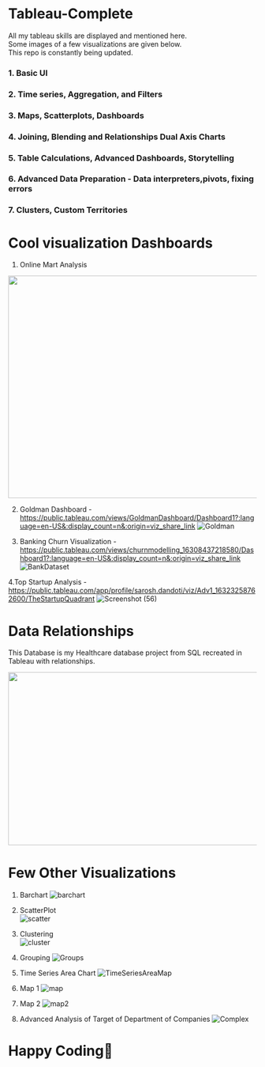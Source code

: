 # Tableau-Complete
All my tableau skills are displayed and mentioned here.  
Some images of a few visualizations are given below.  
This repo is constantly being updated.

### 1. Basic UI
### 2. Time series, Aggregation, and Filters
### 3. Maps, Scatterplots, Dashboards
### 4. Joining, Blending and Relationships Dual Axis Charts
### 5. Table Calculations, Advanced Dashboards, Storytelling
### 6. Advanced Data Preparation - Data interpreters,pivots, fixing errors
### 7. Clusters, Custom Territories

# Cool visualization Dashboards

1. Online Mart Analysis 
<p float="left">
<img src="https://user-images.githubusercontent.com/75985765/136879679-3caac040-ff72-4def-9335-e1c82c0f875e.png" width="750" height="450">


2. Goldman Dashboard - https://public.tableau.com/views/GoldmanDashboard/Dashboard1?:language=en-US&:display_count=n&:origin=viz_share_link
![Goldman](https://user-images.githubusercontent.com/75985765/134329337-1fb5cf03-3694-4aff-83fa-df07ba243d51.png)
</p>

3. Banking Churn Visualization - https://public.tableau.com/views/churnmodelling_16308437218580/Dashboard1?:language=en-US&:display_count=n&:origin=viz_share_link
![BankDataset](https://user-images.githubusercontent.com/75985765/134329349-a28c8a7a-0a9d-4b8a-809d-2d28838ca0cd.png)

4.Top Startup Analysis - https://public.tableau.com/app/profile/sarosh.dandoti/viz/Adv1_16323258762600/TheStartupQuadrant
![Screenshot (56)](https://user-images.githubusercontent.com/75985765/134608217-c7b47b83-a3d1-4ad8-bdab-6641be7078d2.png)


# Data Relationships
This Database is my Healthcare database project from SQL recreated in Tableau with relationships.

<img src="https://user-images.githubusercontent.com/75985765/136703047-6316235c-9e7f-4845-bf30-d5f4165b1992.png" width="600" height="350">


# Few Other Visualizations

1. Barchart
![barchart](https://user-images.githubusercontent.com/75985765/134331940-88a818bd-ee28-41fa-adb8-1a36f3311234.png)

2. ScatterPlot  
![scatter](https://user-images.githubusercontent.com/75985765/134331981-b5418b80-551c-4af7-a841-5d0493320398.png)

3. Clustering  
![cluster](https://user-images.githubusercontent.com/75985765/134332044-0afe466c-e3c1-461a-ac3d-6de2c5649f8a.png)  
 
4. Grouping
![Groups](https://user-images.githubusercontent.com/75985765/134332079-80c1cac0-f97d-457f-b0ea-b02229e9eeac.png)

5. Time Series Area Chart
![TimeSeriesAreaMap](https://user-images.githubusercontent.com/75985765/134332135-5e46e379-1530-43db-bf1d-79d9ae704718.png)

6. Map 1
![map](https://user-images.githubusercontent.com/75985765/134332196-b15b8f98-1308-4823-92ac-b266a390ca81.png)

7. Map 2 
![map2](https://user-images.githubusercontent.com/75985765/134332225-d2bd4b17-a908-47a1-a7d2-14aa3aaf7f32.png)

8. Advanced Analysis of Target of Department of Companies
![Complex](https://user-images.githubusercontent.com/75985765/134332328-d5c7ab3d-6742-4f86-b989-29c77845e290.png)


# Happy Coding🙂
